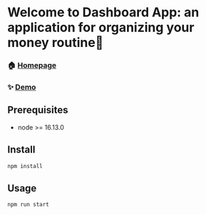 <h1 align="left">Welcome to Dashboard App: an application for organizing your money routine👋</h1>

### 🏠 [Homepage](https://github.com/katareena/dashboard)

### ✨ [Demo]()

## Prerequisites
- node >= 16.13.0

## Install

```sh
npm install
```

## Usage

```sh
npm run start
```